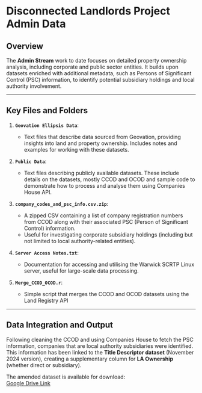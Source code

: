 # Disconnected Landlords Project Admin Data

## Overview
The **Admin Stream** work to date focuses on detailed property ownership analysis, including corporate and public sector entities. It builds upon datasets enriched with additional metadata, such as Persons of Significant Control (PSC) information, to identify potential subsidiary holdings and local authority involvement.

---

## Key Files and Folders

1. **`Geovation Ellipsis Data`**:
   - Text files that describe data sourced from Geovation, providing insights into land and property ownership. Includes notes and examples for working with these datasets.

2. **`Public Data`**:
   - Text files describing publicly available datasets. These include details on the datasets, mostly CCOD and OCOD and sample code to demonstrate how to process and analyse them using Companies House API.

3. **`company_codes_and_psc_info.csv.zip`**:
   - A zipped CSV containing a list of company registration numbers from CCOD along with their associated PSC (Person of Significant Control) information.
   - Useful for investigating corporate subsidiary holdings (including but not limited to local authority-related entities).

4. **`Server Access Notes.txt`**:
   - Documentation for accessing and utilising the Warwick SCRTP Linux server, useful for large-scale data processing.
  
5. **`Merge_CCOD_OCOD.r`**:
   - Simple script that merges the CCOD and OCOD datasets using the Land Registry API


---

## Data Integration and Output

Following cleaning the CCOD and using Companies House to fetch the PSC information, companies that are local authority subsidiaries were identified. This information has been linked to the **Title Descriptor dataset** (November 2024 version), creating a supplementary column for **LA Ownership** (whether direct or subsidiary). 

The amended dataset is available for download:  
[Google Drive Link](https://drive.google.com/file/d/1Wnsl13eZQJezvWN4BpablvTncqAax5eo/view?usp=sharing)


